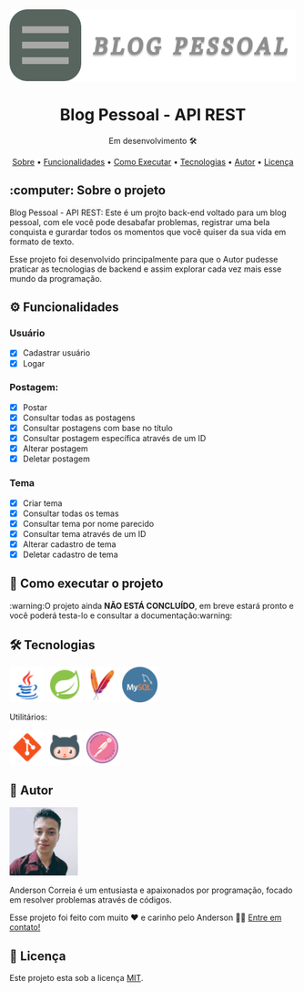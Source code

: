 <img src="Midias_Readme/Banner.png" alt="Banner do projeto">

<h1 align="center">Blog Pessoal - API REST</h1>
<p align="center">Em desenvolvimento 🛠 </p>
<p align="center">
  <a href="#Sobre">Sobre</a> •
  <a href="#Funcionalidades">Funcionalidades</a> •
  <a href="#Executar">Como Executar</a> •
  <a href="#Tecnologias">Tecnologias</a> •
  <a href="#Autor">Autor</a> •
  <a href="#Licenca">Licença</a>
</p>

<h2 id="Sobre">:computer: Sobre o projeto</h2>
<p>
  Blog Pessoal - API REST: Este é um projto back-end voltado para um blog pessoal, com ele você pode desabafar problemas, registrar uma bela conquista e gurardar todos os momentos que você quiser da sua vida em formato de texto.
</p>

<p>
  Esse projeto foi desenvolvido principalmente para que o Autor pudesse praticar as tecnologias de backend e assim explorar cada vez mais esse mundo da programação.
</p>

<h2 id="Funcionalidades">⚙️ Funcionalidades</h2>

<h3>Usuário</h3>

  - [x] Cadastrar usuário
  - [x] Logar

<h3>Postagem:</h3>

  - [x] Postar
  - [x] Consultar todas as postagens
  - [x] Consultar postagens com base no título
  - [x] Consultar postagem específica através de um ID
  - [x] Alterar postagem
  - [x] Deletar postagem

<h3>Tema</h3>

  - [x] Criar tema
  - [x] Consultar todas os temas
  - [x] Consultar tema por nome parecido
  - [x] Consultar tema através de um ID
  - [x] Alterar cadastro de tema
  - [x] Deletar cadastro de tema

<h2 id="Executar">🚀 Como executar o projeto</h2>
<!--
<p>Você pode ler a documentação e testar a api acessando o swagger do projeto no meu heroku clicando <a href="">aqui</a></p>
<p>Caso você queira usar o Postman para testar o projeto basta usar a url: </p>
-->
<p>:warning:O projeto ainda <b>NÃO ESTÁ CONCLUÍDO</b>, em breve estará pronto e você poderá testa-lo e consultar a documentação:warning:</p>

<h2 id="Tecnologias">🛠 Tecnologias</h2>

<a href="https://www.java.com/pt-BR/"><img src="Midias_Readme/ferramentas/Java.png" alt="Java" title="Java" height="62px" width="62px"></a>
<a href="https://start.spring.io/"><img src="Midias_Readme/ferramentas/Spring Boot.png" alt="Spring" title="Spring" height="62px" width="62px"></a>
<a href="https://maven.apache.org/"><img src="Midias_Readme/ferramentas/Maven.png" alt="Maven" title="Maven" height="62px" width="62px"></a>
<a href="https://www.mysql.com/"><img src="Midias_Readme/ferramentas/MySQL.png" alt="MySQL" title="MySQL" height="62px" width="62px"></a>

<p>Utilitários:</p>
<a href="https://git-scm.com/"><img src="Midias_Readme/ferramentas/Git.png" alt="Git" title="Git" height="62px" width="62px"></a>
<a href="https://github.com/"><img src="Midias_Readme/ferramentas/GitHub.png" alt="GitHub" title="GitHub" height="62px" width="62px"></a>
<a href="https://www.postman.com/"><img src="Midias_Readme/ferramentas/Postman.png" alt="Postman" title="Postman" height="62px" width="62px"></a>


<h2 id="Autor">🦸 Autor</h2>

<img src="Midias_Readme/Anderson.png" alt="Foto do Anderson">
<p>
Anderson Correia é um entusiasta e apaixonados por programação, focado em resolver problemas através de códigos.
</p>
<p>Esse projeto foi feito com muito ❤️ e carinho pelo Anderson 👋🏽 <a href="https://www.linkedin.com/in/anderson-correia/">Entre em contato!</a></p>

<h2 id="Licenca">📝 Licença</h2>

<p>Este projeto esta sob a licença <a href="https://github.com/Anderson815/Blog_Pessoal_-_API_REST/blob/3a908c332bf467de5839252cde0c9d84eec499f3/LICENSE">MIT</a>.</p>

